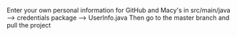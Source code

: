 Enter your own personal information for GitHub and Macy's in src/main/java --> credentials package --> UserInfo.java
Then go to the master branch and pull the project
